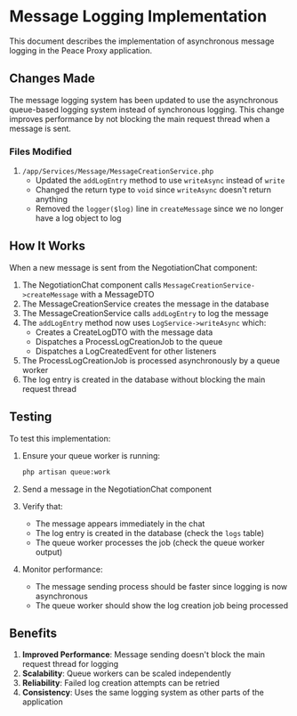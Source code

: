 # Message Logging Implementation

This document describes the implementation of asynchronous message logging in the Peace Proxy application.

## Changes Made

The message logging system has been updated to use the asynchronous queue-based logging system instead of synchronous logging. This change improves performance by not blocking the main request thread when a message is sent.

### Files Modified

1. `/app/Services/Message/MessageCreationService.php`
   - Updated the `addLogEntry` method to use `writeAsync` instead of `write`
   - Changed the return type to `void` since `writeAsync` doesn't return anything
   - Removed the `logger($log)` line in `createMessage` since we no longer have a log object to log

## How It Works

When a new message is sent from the NegotiationChat component:

1. The NegotiationChat component calls `MessageCreationService->createMessage` with a MessageDTO
2. The MessageCreationService creates the message in the database
3. The MessageCreationService calls `addLogEntry` to log the message
4. The `addLogEntry` method now uses `LogService->writeAsync` which:
   - Creates a CreateLogDTO with the message data
   - Dispatches a ProcessLogCreationJob to the queue
   - Dispatches a LogCreatedEvent for other listeners
5. The ProcessLogCreationJob is processed asynchronously by a queue worker
6. The log entry is created in the database without blocking the main request thread

## Testing

To test this implementation:

1. Ensure your queue worker is running:
   ```bash
   php artisan queue:work
   ```

2. Send a message in the NegotiationChat component

3. Verify that:
   - The message appears immediately in the chat
   - The log entry is created in the database (check the `logs` table)
   - The queue worker processes the job (check the queue worker output)

4. Monitor performance:
   - The message sending process should be faster since logging is now asynchronous
   - The queue worker should show the log creation job being processed

## Benefits

1. **Improved Performance**: Message sending doesn't block the main request thread for logging
2. **Scalability**: Queue workers can be scaled independently
3. **Reliability**: Failed log creation attempts can be retried
4. **Consistency**: Uses the same logging system as other parts of the application